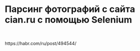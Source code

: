 <h1>Парсинг фотографий с сайта cian.ru с помощью Selenium</h1>
<p>&nbsp;</p>
<p>https://habr.com/ru/post/494544/</b></p>



